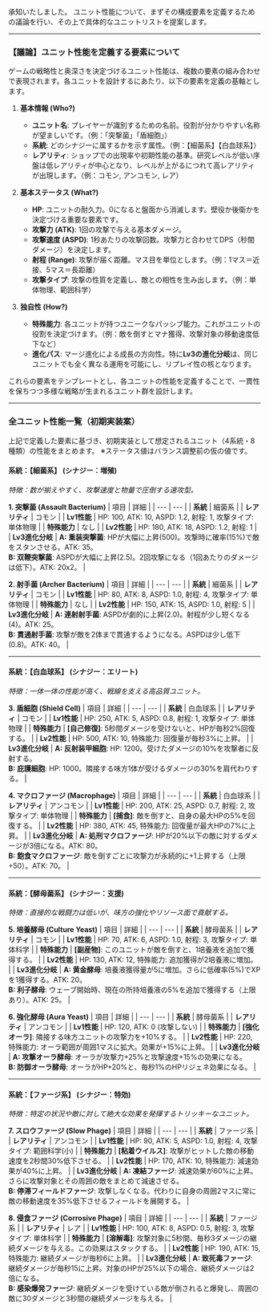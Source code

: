 承知いたしました。
ユニット性能について、まずその構成要素を定義するための議論を行い、その上で具体的なユニットリストを提案します。

---

### 【議論】ユニット性能を定義する要素について

ゲームの戦略性と奥深さを決定づけるユニット性能は、複数の要素の組み合わせで表現されます。各ユニットを設計するにあたり、以下の要素を定義の基軸とします。

1.  **基本情報 (Who?)**
    *   **ユニット名**: プレイヤーが識別するための名前。役割が分かりやすい名称が望ましいです。（例：「突撃菌」「盾細胞」）
    *   **系統**: どのシナジーに属するかを示す属性。（例：【細菌系】【白血球系】）
    *   **レアリティ**: ショップでの出現率や初期性能の基準。研究レベルが低い序盤は低レアリティが中心となり、レベルが上がるにつれて高レアリティが出現します。（例：コモン, アンコモン, レア）

2.  **基本ステータス (What?)**
    *   **HP**: ユニットの耐久力。0になると盤面から消滅します。壁役か後衛かを決定づける重要な要素です。
    *   **攻撃力 (ATK)**: 1回の攻撃で与える基本ダメージ。
    *   **攻撃速度 (ASPD)**: 1秒あたりの攻撃回数。攻撃力と合わせてDPS（秒間ダメージ）を決定します。
    *   **射程 (Range)**: 攻撃が届く距離。マス目を単位とします。（例：1マス＝近接、5マス＝長距離）
    *   **攻撃タイプ**: 攻撃の性質を定義し、敵との相性を生み出します。（例：単体物理、範囲科学）

3.  **独自性 (How?)**
    *   **特殊能力**: 各ユニットが持つユニークなパッシブ能力。これがユニットの役割を決定づけます。（例：敵を倒すとマナ獲得、攻撃対象の移動速度低下など）
    *   **進化パス**: マージ進化による成長の方向性。特に**Lv3の進化分岐**は、同じユニットでも全く異なる運用を可能にし、リプレイ性の核となります。

これらの要素をテンプレートとし、各ユニットの性能を定義することで、一貫性を保ちつつ多様な戦略が生まれるユニット群を設計します。

---

### 全ユニット性能一覧（初期実装案）

上記で定義した要素に基づき、初期実装として想定されるユニット（4系統・8種類）の性能をまとめます。
※ステータス値はバランス調整前の仮の値です。

#### 系統：【細菌系】 (シナジー：増殖)
*特徴：数が揃えやすく、攻撃速度と物量で圧倒する速攻型。*

**1. 突撃菌 (Assault Bacterium)**
| 項目 | 詳細 |
| --- | --- |
| **系統** | 細菌系 |
| **レアリティ** | コモン |
| **Lv1性能** | HP: 100, ATK: 10, ASPD: 1.2, 射程: 1, 攻撃タイプ: 単体物理 |
| **特殊能力** | なし |
| **Lv2性能** | HP: 180, ATK: 18, ASPD: 1.2, 射程: 1 |
| **Lv3進化分岐** | **A: 重装突撃菌**: HPが大幅に上昇(500)。攻撃時に確率(15%)で敵をスタンさせる。ATK: 35。 <br> **B: 双鞭突撃菌**: ASPDが大幅に上昇(2.5)。2回攻撃になる（1回あたりのダメージは低下）。ATK: 20x2。 |

**2. 射手菌 (Archer Bacterium)**
| 項目 | 詳細 |
| --- | --- |
| **系統** | 細菌系 |
| **レアリティ** | コモン |
| **Lv1性能** | HP: 80, ATK: 8, ASPD: 1.0, 射程: 4, 攻撃タイプ: 単体物理 |
| **特殊能力** | なし |
| **Lv2性能** | HP: 150, ATK: 15, ASPD: 1.0, 射程: 5 |
| **Lv3進化分岐** | **A: 連射射手菌**: ASPDが劇的に上昇(2.0)。射程が少し短くなる(4)。ATK: 25。 <br> **B: 貫通射手菌**: 攻撃が敵を2体まで貫通するようになる。ASPDは少し低下(0.8)。ATK: 40。 |

---
#### 系統：【白血球系】 (シナジー：エリート)
*特徴：一体一体の性能が高く、戦線を支える高品質ユニット。*

**3. 盾細胞 (Shield Cell)**
| 項目 | 詳細 |
| --- | --- |
| **系統** | 白血球系 |
| **レアリティ** | コモン |
| **Lv1性能** | HP: 250, ATK: 5, ASPD: 0.8, 射程: 1, 攻撃タイプ: 単体物理 |
| **特殊能力** | **[自己修復]**: 5秒間ダメージを受けないと、HPが毎秒2%回復する。 |
| **Lv2性能** | HP: 500, ATK: 10, 特殊能力: 回復量が毎秒3%に上昇。 |
| **Lv3進化分岐** | **A: 反射装甲細胞**: HP: 1200。受けたダメージの10%を攻撃者に反射する。 <br> **B: 庇護細胞**: HP: 1000。隣接する味方1体が受けるダメージの30%を肩代わりする。 |

**4. マクロファージ (Macrophage)**
| 項目 | 詳細 |
| --- | --- |
| **系統** | 白血球系 |
| **レアリティ** | アンコモン |
| **Lv1性能** | HP: 200, ATK: 25, ASPD: 0.7, 射程: 2, 攻撃タイプ: 単体物理 |
| **特殊能力** | **[捕食]**: 敵を倒すと、自身の最大HPの5%を回復する。 |
| **Lv2性能** | HP: 380, ATK: 45, 特殊能力: 回復量が最大HPの7%に上昇。 |
| **Lv3進化分岐** | **A: 処刑マクロファージ**: HPが20%以下の敵に対するダメージが3倍になる。ATK: 80。 <br> **B: 飽食マクロファージ**: 敵を倒すごとに攻撃力が永続的に+1上昇する（上限+50）。ATK: 70。 |

---
#### 系統：【酵母菌系】 (シナジー：支援)
*特徴：直接的な戦闘力は低いが、味方の強化やリソース面で貢献する。*

**5. 培養酵母 (Culture Yeast)**
| 項目 | 詳細 |
| --- | --- |
| **系統** | 酵母菌系 |
| **レアリティ** | コモン |
| **Lv1性能** | HP: 70, ATK: 6, ASPD: 1.0, 射程: 3, 攻撃タイプ: 単体科学 |
| **特殊能力** | **[副産物]**: このユニットが敵を倒すと、1培養液を追加で獲得する。 |
| **Lv2性能** | HP: 130, ATK: 12, 特殊能力: 追加獲得が2培養液に増加。 |
| **Lv3進化分岐** | **A: 黄金酵母**: 培養液獲得量が5に増加。さらに低確率(5%)でXPを1獲得する。ATK: 20。 <br> **B: 利子酵母**: ウェーブ開始時、現在の所持培養液の5%を追加で獲得する（上限あり）。ATK: 25。 |

**6. 強化酵母 (Aura Yeast)**
| 項目 | 詳細 |
| --- | --- |
| **系統** | 酵母菌系 |
| **レアリティ** | アンコモン |
| **Lv1性能** | HP: 120, ATK: 0 (攻撃しない) |
| **特殊能力** | **[強化オーラ]**: 隣接する味方ユニットの攻撃力を+10%する。 |
| **Lv2性能** | HP: 220, 特殊能力: オーラ範囲が周囲1マスに拡大。効果が+15%に上昇。 |
| **Lv3進化分岐** | **A: 攻撃オーラ酵母**: オーラが攻撃力+25%と攻撃速度+15%の効果になる。 <br> **B: 防御オーラ酵母**: オーラがHP+20%と、毎秒1%のHPリジェネ効果になる。 |

---
#### 系統：【ファージ系】 (シナジー：特効)
*特徴：特定の状況や敵に対して絶大な効果を発揮するトリッキーなユニット。*

**7. スロウファージ (Slow Phage)**
| 項目 | 詳細 |
| --- | --- |
| **系統** | ファージ系 |
| **レアリティ** | アンコモン |
| **Lv1性能** | HP: 90, ATK: 5, ASPD: 1.0, 射程: 4, 攻撃タイプ: 範囲科学(小) |
| **特殊能力** | **[粘着ウイルス]**: 攻撃がヒットした敵の移動速度を2秒間30%低下させる。 |
| **Lv2性能** | HP: 170, ATK: 10, 特殊能力: 減速効果が40%に上昇。 |
| **Lv3進化分岐** | **A: 凍結ファージ**: 減速効果が60%に上昇。さらに攻撃対象とその周囲の敵をまとめて減速させる。 <br> **B: 停滞フィールドファージ**: 攻撃しなくなる。代わりに自身の周囲2マスに常に敵の移動速度を35%低下させるフィールドを展開する。 |

**8. 侵食ファージ (Corrosive Phage)**
| 項目 | 詳細 |
| --- | --- |
| **系統** | ファージ系 |
| **レアリティ** | レア |
| **Lv1性能** | HP: 100, ATK: 8, ASPD: 0.5, 射程: 3, 攻撃タイプ: 単体科学 |
| **特殊能力** | **[溶解毒]**: 攻撃対象に5秒間、毎秒3ダメージの継続ダメージを与える。この効果はスタックする。 |
| **Lv2性能** | HP: 190, ATK: 15, 特殊能力: 継続ダメージが毎秒6に上昇。 |
| **Lv3進化分岐** | **A: 致死毒ファージ**: 継続ダメージが毎秒15に上昇。対象のHPが25%以下の場合、継続ダメージは2倍になる。 <br> **B: 感染爆発ファージ**: 継続ダメージを受けている敵が倒されると爆発し、周囲の敵に30ダメージと3秒間の継続ダメージを与える。 |